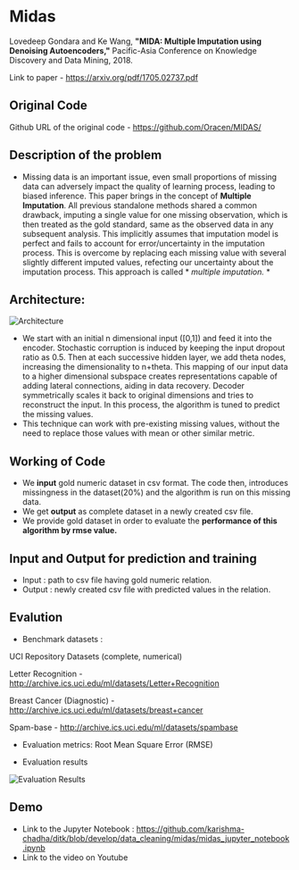 # Midas
Lovedeep Gondara and Ke Wang, **"MIDA: Multiple Imputation using Denoising Autoencoders,"** Pacific-Asia Conference on Knowledge Discovery and Data Mining, 2018.

Link to paper - https://arxiv.org/pdf/1705.02737.pdf

## Original Code
Github URL of the original code - https://github.com/Oracen/MIDAS/

## Description of the problem
- Missing data is an important issue, even small proportions of missing data can adversely impact the quality of learning process, leading   to biased inference. This paper brings in the concept of **Multiple Imputation**. All previous standalone methods shared a common drawback, imputing a single value for one missing observation, which is then treated as the gold standard, same as the observed data in any  subsequent analysis. This implicitly assumes that imputation model is perfect and fails to account for error/uncertainty in the imputation process. This is overcome by replacing each missing value with several slightly different imputed values, refecting our uncertainty about the imputation process. This approach is called * *multiple imputation.* *

## Architecture: 

![Architecture](https://github.com/karishma-chadha/ditk/blob/develop/data_cleaning/midas/readme-images/midas_arch.png)

- We start with an initial n dimensional input ([0,1]) and feed it into the encoder. Stochastic corruption is induced by keeping the input  dropout ratio as 0.5. Then at each successive hidden layer, we add theta nodes, increasing the dimensionality to n+theta. This mapping of our input data to a higher dimensional subspace creates representations capable of adding lateral connections, aiding in data recovery. Decoder symmetrically scales it back to original dimensions and tries to reconstruct the input. In this process, the algorithm is tuned to predict the missing values.
- This technique can work with pre-existing missing values, without the need to replace those values with mean or other similar metric.

## Working of Code
- We **input** gold numeric dataset in csv format. The code then, introduces missingness in the dataset(20%) and the algorithm is run on this missing data.
- We get **output** as complete dataset in a newly created csv file.
- We provide gold dataset in order to evaluate the **performance of this algorithm by rmse value.**

## Input and Output for prediction and training
- Input  : path to csv file having gold numeric relation.
- Output : newly created csv file with predicted values in the relation.

## Evalution
- Benchmark datasets :
  
 UCI Repository Datasets
 (complete, numerical) 
 
 Letter Recognition - http://archive.ics.uci.edu/ml/datasets/Letter+Recognition

 Breast Cancer (Diagnostic) - http://archive.ics.uci.edu/ml/datasets/breast+cancer

 Spam-base - http://archive.ics.uci.edu/ml/datasets/spambase

- Evaluation metrics:
  Root Mean Square Error (RMSE) 
  
 - Evaluation results
 
![Evaluation Results](https://github.com/karishma-chadha/ditk/blob/develop/data_cleaning/midas/readme-images/midas_eval_results.PNG) 

## Demo
- Link to the Jupyter Notebook : 
https://github.com/karishma-chadha/ditk/blob/develop/data_cleaning/midas/midas_jupyter_notebook.ipynb
- Link to the video on Youtube
